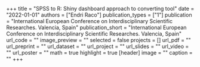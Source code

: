 +++
title = "SPSS to R: Shiny dashboard approach to converting tool"
date = "2022-01-01"
authors = ["Endri Raco"]
publication_types = ["1"]
publication = "International European Conference on Interdisciplinary Scientific Researches.  Valencia, Spain"
publication_short = "International European Conference on Interdisciplinary Scientific Researches.  Valencia, Spain"
url_code = ""
image_preview = ""
selected = false
projects = []
url_pdf = ""
url_preprint = ""
url_dataset = ""
url_project = ""
url_slides = ""
url_video = ""
url_poster = ""
math = true
highlight = true
[header]
image = ""
caption = ""
+++

